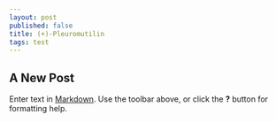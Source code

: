 ```yaml
---
layout: post
published: false
title: (+)-Pleuromutilin
tags: test
---
```

## A New Post

Enter text in [Markdown](http://daringfireball.net/projects/markdown/). Use the toolbar above, or click the **?** button for formatting help.
